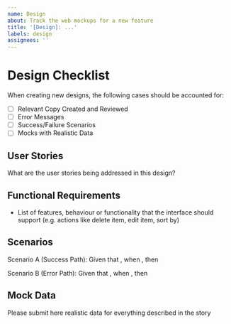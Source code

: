 ```yaml
---
name: Design
about: Track the web mockups for a new feature
title: '[Design]: ...'
labels: design
assignees: ''
---
```


# Design Checklist

When creating new designs, the following cases should be accounted for:

- [ ] Relevant Copy Created and Reviewed
- [ ] Error Messages
- [ ] Success/Failure Scenarios
- [ ] Mocks with Realistic Data

## User Stories

What are the user stories being addressed in this design?

## Functional Requirements

- List of features, behaviour or functionality that the interface should support (e.g. actions like delete item, edit item, sort by)

## Scenarios

Scenario A (Success Path): <What should happen if everything goes well>
Given that <some context>,
when <some action is done>,
then <such outcomes are expected to occur>

Scenario B (Error Path): <What should happen if something goes wrong>
Given that <some context>,
when <some action is done>,
then <such outcomes are expected to occur>

## Mock Data

Please submit here realistic data for everything described in the story
